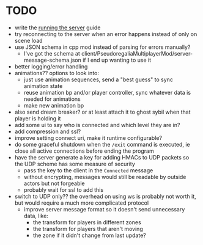 # TODO

* write the [running the server](../running-the-server.md) guide
* try reconnecting to the server when an error happens instead of only on scene load
* use JSON schema in cpp mod instead of parsing for errors manually?
  * I've got the schema at client/PseudoregaliaMultiplayerMod/server-message-schema.json if I end up wanting to use it
* better logging/error handling
* animations?? options to look into:
  * just use animation sequences, send a "best guess" to sync animation state
  * reuse animation bp and/or player controller, sync whatever data is needed for animations
  * make new animation bp
* also send dream breaker? or at least attach it to ghost sybil when that player is holding it
* add some ui to say who is connected and which level they are in?
* add compression and ssl?
* improve setting connect uri, make it runtime configurable?
* do some graceful shutdown when the `/exit` command is executed, ie close all active connections before ending the program
* have the server generate a key for adding HMACs to UDP packets so the UDP scheme has some measure of security
  * pass the key to the client in the `Connected` message
  * without encrypting, messages would still be readable by outside actors but not forgeable
  * probably wait for ssl to add this
* switch to UDP only?? the overhead on using ws is probably not worth it, but would require a much more complicated protocol
  * improve server message format so it doesn't send unnecessary data, like:
    * the transform for players in different zones
    * the transform for players that aren't moving
    * the zone if it didn't change from last update?

